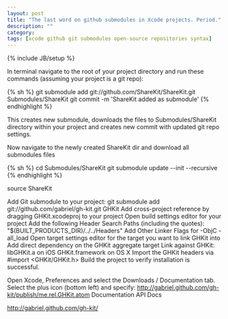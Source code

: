 ```yaml
---
layout: post
title: "The last word on github submodules in Xcode projects. Period."
description: ""
category:
tags: [xcode github git submodules open-source repositories syntax]
---
```

{% include JB/setup %}


In terminal navigate to the root of your project directory and run these commands (assuming your project is a git repo):

{% sh %}
git submodule add git://github.com/ShareKit/ShareKit.git Submodules/ShareKit
git commit -m 'ShareKit added as submodule'
{% endhighlight %}

This creates new submodule, downloads the files to Submodules/ShareKit directory within your project and creates new commit with updated git repo settings.

Now navigate to the newly created ShareKit dir and download all submodules files

{% sh %}
cd Submodules/ShareKit
git submodule update --init --recursive
{% endhighlight %}

source ShareKit


Add Git submodule to your project: git submodule add git://github.com/gabriel/gh-kit.git GHKit
Add cross-project reference by dragging GHKit.xcodeproj to your project
Open build settings editor for your project
Add the following Header Search Paths (including the quotes): "$(BUILT_PRODUCTS_DIR)/../../Headers"
Add Other Linker Flags for -ObjC -all_load
Open target settings editor for the target you want to link GHKit into
Add direct dependency on the GHKit aggregate target
Link against GHKit:
libGHKit.a on iOS
GHKit.framework on OS X
Import the GHKit headers via #import <GHKit/GHKit.h>
Build the project to verify installation is successful.


Open Xcode, Preferences and select the Downloads / Documentation tab.
Select the plus icon (bottom left) and specify: http://gabriel.github.com/gh-kit/publish/me.rel.GHKit.atom
Documentation
API Docs

http://gabriel.github.com/gh-kit/